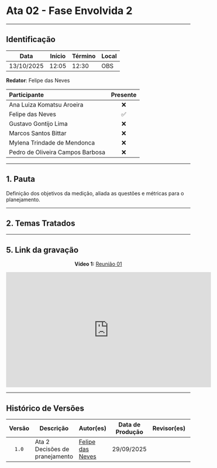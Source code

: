 # Ata 02 - Fase Envolvida 2

---

## Identificação

| Data | Início | Término | Local |
| ---- | ------ | ------- | ----- |
| 13/10/2025 | 12:05 | 12:30 | OBS |

**Redator**: Felipe das Neves 

| Participante | Presente |
| :--- | :---: |
| Ana Luiza Komatsu Aroeira | ❌ |
| Felipe das Neves | ✅ |
| Gustavo Gontijo Lima | ❌ |
| Marcos Santos Bittar | ❌ |
| Mylena Trindade de Mendonca | ❌ |
| Pedro de Oliveira Campos Barbosa | ❌ |

---

## 1. Pauta

Definição dos objetivos da medição, aliada as questões e métricas para o planejamento.

---

## 2. Temas Tratados


---

## 5. Link da gravação

<div style="text-align: center;">
  <p><strong>Vídeo 1:</strong> <a href="https://youtu.be/RskfxnBy39Y">Reunião 01</a></p>
  <iframe width="560" height="315" src="https://www.youtube.com/embed/RskfxnBy39Y" frameborder="0" allow="accelerometer; autoplay; clipboard-write; encrypted-media; gyroscope; picture-in-picture" allowfullscreen></iframe>
</div>

---

## Histórico de Versões

| Versão | Descrição | Autor(es) | Data de Produção | Revisor(es) | Data de Revisão | Incremento do Revisor|
| :----: | --------- | --------- | :--------------: | ----------- | :-------------: | :-------------: |
| `1.0` | Ata 2 Decisões de pranejamento | [Felipe das Neves](https://github.com/FelipeFreire-gf) | 29/09/2025 | | | |